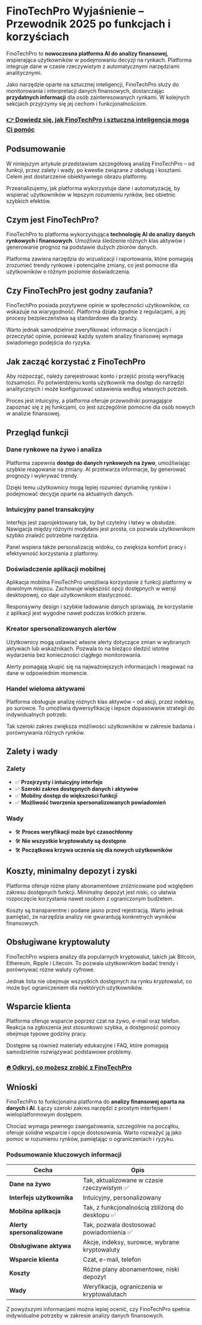 # FinoTechPro Wyjaśnienie – Przewodnik 2025 po funkcjach i korzyściach
   
FinoTechPro to **nowoczesna platforma AI do analizy finansowej**, wspierająca użytkowników w podejmowaniu decyzji na rynkach. Platforma integruje dane w czasie rzeczywistym z automatycznymi narzędziami analitycznymi.

Jako narzędzie oparte na sztucznej inteligencji, FinoTechPro służy do monitorowania i interpretacji danych finansowych, dostarczając **przydatnych informacji** dla osób zainteresowanych rynkami. W kolejnych sekcjach przyjrzymy się jej cechom i funkcjonalnościom.

### [👉 Dowiedz się, jak FinoTechPro i sztuczna inteligencja mogą Ci pomóc](https://tinyurl.com/ye6u6huj)
## Podsumowanie  
W niniejszym artykule przedstawiam szczegółową analizę FinoTechPro – od funkcji, przez zalety i wady, po kwestie związane z obsługą i kosztami. Celem jest dostarczenie obiektywnego obrazu platformy.

Przeanalizujemy, jak platforma wykorzystuje dane i automatyzację, by wspierać użytkowników w lepszym rozumieniu rynków, bez obietnic szybkich efektów.

## Czym jest FinoTechPro?  
FinoTechPro to platforma wykorzystująca **technologię AI do analizy danych rynkowych i finansowych**. Umożliwia śledzenie różnych klas aktywów i generowanie prognoz na podstawie dużych zbiorów danych.

Platforma zawiera narzędzia do wizualizacji i raportowania, które pomagają zrozumieć trendy rynkowe i potencjalne zmiany, co jest pomocne dla użytkowników o różnym poziomie doświadczenia.

## Czy FinoTechPro jest godny zaufania?  
FinoTechPro posiada pozytywne opinie w społeczności użytkowników, co wskazuje na wiarygodność. Platforma działa zgodnie z regulacjami, a jej procesy bezpieczeństwa są standardowe dla branży.

Warto jednak samodzielnie zweryfikować informacje o licencjach i przeczytać opinie, ponieważ każdy system analizy finansowej wymaga świadomego podejścia do ryzyka.

## Jak zacząć korzystać z FinoTechPro  
Aby rozpocząć, należy zarejestrować konto i przejść prostą weryfikację tożsamości. Po potwierdzeniu konta użytkownik ma dostęp do narzędzi analitycznych i może konfigurować ustawienia według własnych potrzeb.

Proces jest intuicyjny, a platforma oferuje przewodniki pomagające zapoznać się z jej funkcjami, co jest szczególnie pomocne dla osób nowych w analizie finansowej.

## Przegląd funkcji  

### Dane rynkowe na żywo i analiza  
Platforma zapewnia **dostęp do danych rynkowych na żywo**, umożliwiając szybkie reagowanie na zmiany. AI przetwarza informacje, by generować prognozy i wykrywać trendy.

Dzięki temu użytkownicy mogą lepiej rozumieć dynamikę rynków i podejmować decyzje oparte na aktualnych danych.

### Intuicyjny panel transakcyjny  
Interfejs jest zaprojektowany tak, by był czytelny i łatwy w obsłudze. Nawigacja między różnymi modułami jest prosta, co pozwala użytkownikom szybko znaleźć potrzebne narzędzia.

Panel wspiera także personalizację widoku, co zwiększa komfort pracy i efektywność korzystania z platformy.

### Doświadczenie aplikacji mobilnej  
Aplikacja mobilna FinoTechPro umożliwia korzystanie z funkcji platformy w dowolnym miejscu. Zachowuje większość opcji dostępnych w wersji desktopowej, co daje użytkownikom elastyczność.

Responsywny design i szybkie ładowanie danych sprawiają, że korzystanie z aplikacji jest wygodne nawet podczas krótkich przerw.

### Kreator spersonalizowanych alertów  
Użytkownicy mogą ustawiać własne alerty dotyczące zmian w wybranych aktywach lub wskaźnikach. Pozwala to na bieżąco śledzić istotne wydarzenia bez konieczności ciągłego monitorowania.

Alerty pomagają skupić się na najważniejszych informacjach i reagować na dane w odpowiednim momencie.

### Handel wieloma aktywami  
Platforma obsługuje analizę różnych klas aktywów – od akcji, przez indeksy, po surowce. To umożliwia dywersyfikację i lepsze dopasowanie strategii do indywidualnych potrzeb.

Tak szeroki zakres zwiększa możliwości użytkowników w zakresie badania i porównywania różnych rynków.

## Zalety i wady  

### Zalety  
- ✅ **Przejrzysty i intuicyjny interfejs**  
- ✅ **Szeroki zakres dostępnych danych i aktywów**  
- ✅ **Mobilny dostęp do większości funkcji**  
- ✅ **Możliwość tworzenia spersonalizowanych powiadomień**  

### Wady  
- 🛠️ **Proces weryfikacji może być czasochłonny**  
- 🛠️ **Nie wszystkie kryptowaluty są dostępne**  
- 🛠️ **Początkowa krzywa uczenia się dla nowych użytkowników**  

## Koszty, minimalny depozyt i zyski  
Platforma oferuje różne plany abonamentowe zróżnicowane pod względem zakresu dostępnych funkcji. Minimalny depozyt jest niski, co ułatwia rozpoczęcie korzystania nawet osobom z ograniczonym budżetem.

Koszty są transparentne i podane jasno przed rejestracją. Warto jednak pamiętać, że narzędzia analizy nie gwarantują konkretnych wyników finansowych.

## Obsługiwane kryptowaluty  
FinoTechPro wspiera analizy dla popularnych kryptowalut, takich jak Bitcoin, Ethereum, Ripple i Litecoin. To pozwala użytkownikom badać trendy i porównywać różne waluty cyfrowe.

Jednak lista nie obejmuje wszystkich dostępnych na rynku kryptowalut, co może być ograniczeniem dla niektórych użytkowników.

## Wsparcie klienta  
Platforma oferuje wsparcie poprzez czat na żywo, e-mail oraz telefon. Reakcja na zgłoszenia jest stosunkowo szybka, a dostępność pomocy obejmuje typowe godziny pracy.

Dostępne są również materiały edukacyjne i FAQ, które pomagają samodzielnie rozwiązywać podstawowe problemy.

### [🔥 Odkryj, co możesz zrobić z FinoTechPro](https://tinyurl.com/ye6u6huj)
## Wnioski  
FinoTechPro to funkcjonalna platforma do **analizy finansowej oparta na danych i AI**. Łączy szeroki zakres narzędzi z prostym interfejsem i wieloplatformowym dostępem.

Chociaż wymaga pewnego zaangażowania, szczególnie na początku, oferuje solidne wsparcie i opcje dostosowania. Warto rozważyć ją jako pomoc w rozumieniu rynków, pamiętając o ograniczeniach i ryzyku.

### Podsumowanie kluczowych informacji  

| Cecha                      | Opis                                            |  
|----------------------------|------------------------------------------------|  
| **Dane na żywo**           | Tak, aktualizowane w czasie rzeczywistym ✅     |  
| **Interfejs użytkownika**  | Intuicyjny, personalizowany                     |  
| **Mobilna aplikacja**      | Tak, z funkcjonalnością zbliżoną do desktopu ✅ |  
| **Alerty spersonalizowane**| Tak, pozwala dostosować powiadomienia ✅        |  
| **Obsługiwane aktywa**     | Akcje, indeksy, surowce, wybrane kryptowaluty  |  
| **Wsparcie klienta**       | Czat, e-mail, telefon                           |  
| **Koszty**                 | Różne plany abonamentowe, niski depozyt         |  
| **Wady**                   | Weryfikacja, ograniczenia w kryptowalutach     |  

Z powyższymi informacjami można lepiej ocenić, czy FinoTechPro spełnia indywidualne potrzeby w zakresie analizy danych finansowych.